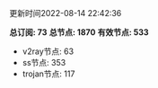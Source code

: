 更新时间2022-08-14 22:42:36

**总订阅: 73**
**总节点: 1870**
**有效节点: 533**
- v2ray节点: 63
- ss节点: 353
- trojan节点: 117
